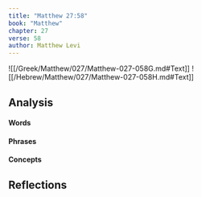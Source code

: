 ```yaml
---
title: "Matthew 27:58"
book: "Matthew"
chapter: 27
verse: 58
author: Matthew Levi
---
```

![[/Greek/Matthew/027/Matthew-027-058G.md#Text]]
![[/Hebrew/Matthew/027/Matthew-027-058H.md#Text]]

## Analysis

#### Words

#### Phrases

#### Concepts

## Reflections
